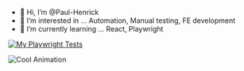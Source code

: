 - 👋 Hi, I’m @Paul-Henrick
- 👀 I’m interested in ... Automation, Manual testing, FE development
- 🌱 I’m currently learning ... React, Playwright

[![My Playwright Tests](https://github.com/Paul-Henrick/nextjs-boilerplate/actions/workflows/playwright.yml/badge.svg)](https://github.com/Paul-Henrick/nextjs-boilerplate/actions/workflows/playwright.yml)

![Cool Animation](https://gifdb.com/images/high/pixel-legend-of-zelda-yzii78syb2l6elb3.webp)


<!---
Paul-Henrick/Paul-Henrick is a ✨ special ✨ repository because its `README.md` (this file) appears on your GitHub profile.
You can click the Preview link to take a look at your changes.
--->
